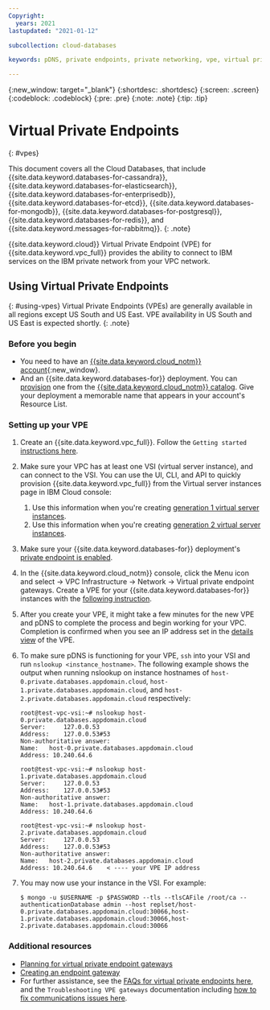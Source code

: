 ```yaml
---
Copyright:
  years: 2021
lastupdated: "2021-01-12"

subcollection: cloud-databases

keywords: pDNS, private endpoints, private networking, vpe, virtual private endpoints

---
```


{:new_window: target="_blank"}
{:shortdesc: .shortdesc}
{:screen: .screen}
{:codeblock: .codeblock}
{:pre: .pre}
{:note: .note}
{:tip: .tip}


# Virtual Private Endpoints 
{: #vpes}

This document covers all the Cloud Databases, that include {{site.data.keyword.databases-for-cassandra}}, {{site.data.keyword.databases-for-elasticsearch}}, {{site.data.keyword.databases-for-enterprisedb}}, {{site.data.keyword.databases-for-etcd}}, {{site.data.keyword.databases-for-mongodb}}, {{site.data.keyword.databases-for-postgresql}}, {{site.data.keyword.databases-for-redis}}, and {{site.data.keyword.messages-for-rabbitmq}}. 
{: .note}

{{site.data.keyword.cloud}} Virtual Private Endpoint (VPE) for {{site.data.keyword.vpc_full}} provides the ability to connect to IBM services on the IBM private network from your VPC network.


## Using Virtual Private Endpoints
{: #using-vpes}
Virtual Private Endpoints (VPEs) are generally available in all regions except US South and US East. VPE availability in US South and US East is expected shortly. 
{: .note}
### Before you begin

- You need to have an [{{site.data.keyword.cloud_notm}} account](https://cloud.ibm.com/registration){:new_window}.
- And an {{site.data.keyword.databases-for}} deployment. You can [provision](https://cloud.ibm.com/docs/cloud-databases?topic=cloud-databases-provisioning) one from the [{{site.data.keyword.cloud_notm}} catalog](https://cloud.ibm.com/catalog/services/). Give your deployment a memorable name that appears in your account's Resource List.

### Setting up your VPE

1. Create an {{site.data.keyword.vpc_full}}. Follow the `Getting started` [instructions here](/docs/vpc?topic=vpc-getting-started). 
2. Make sure your VPC has at least one VSI (virtual server instance), and can connect to the VSI. You can use the UI, CLI, and API to quickly provision {{site.data.keyword.vpc_full}} from the Virtual server instances page in IBM Cloud console: 
   1. Use this information when you're creating [generation 1 virtual server instances](/docs/vpc-on-classic-vsi?topic=vpc-on-classic-vsi-creating-virtual-servers).
   2. Use this information when you're creating [generation 2 virtual server instances](/docs/vpc?topic=vpc-creating-virtual-servers).
3. Make sure your {{site.data.keyword.databases-for}} deployment's [private endpoint is enabled](/docs/cloud-databases?topic=cloud-databases-service-endpoints).
4. In the {{site.data.keyword.cloud_notm}} console, click the Menu icon and select -> VPC Infrastructure -> Network -> Virtual private endpoint gateways. Create a VPE for your {{site.data.keyword.databases-for}} instances with the [following instruction](/docs/vpc?topic=vpc-about-vpe). 
5. After you create your VPE, it might take a few minutes for the new VPE and pDNS to complete the process and begin working for your VPC. Completion is confirmed when you see an IP address set in the [details view](/docs/vpc?topic=vpc-vpe-viewing-details-of-an-endpoint-gateway) of the VPE. 
6. To make sure pDNS is functioning for your VPE, `ssh` into your VSI and run `nslookup <instance_hostname>`. The following example shows the output when running nslookup on instance hostnames of `host-0.private.databases.appdomain.cloud`, `host-1.private.databases.appdomain.cloud`, and `host-2.private.databases.appdomain.cloud` respectively:
    ```
    root@test-vpc-vsi:~# nslookup host-0.private.databases.appdomain.cloud
    Server:		127.0.0.53
    Address:	127.0.0.53#53
    Non-authoritative answer:
    Name:	host-0.private.databases.appdomain.cloud
    Address: 10.240.64.6
    ```
    ```
    root@test-vpc-vsi:~# nslookup host-1.private.databases.appdomain.cloud
    Server:		127.0.0.53
    Address:	127.0.0.53#53
    Non-authoritative answer:
    Name:	host-1.private.databases.appdomain.cloud
    Address: 10.240.64.6
    ```
    ```
    root@test-vpc-vsi:~# nslookup host-2.private.databases.appdomain.cloud
    Server:		127.0.0.53
    Address:	127.0.0.53#53
    Non-authoritative answer:
    Name:	host-2.private.databases.appdomain.cloud
    Address: 10.240.64.6    < ---- your VPE IP address
    ```

7. You may now use your instance in the VSI. For example: 

    ```
    $ mongo -u $USERNAME -p $PASSWORD --tls --tlsCAFile /root/ca --authenticationDatabase admin --host replset/host-0.private.databases.appdomain.cloud:30066,host-1.private.databases.appdomain.cloud:30066,host-2.private.databases.appdomain.cloud:30066
    ```

 
### Additional resources

- [Planning for virtual private endpoint gateways](/docs/vpc?topic=vpc-planning-considerations)
- [Creating an endpoint gateway](/docs/vpc?topic=vpc-ordering-endpoint-gateway)
- For further assistance, see the [FAQs for virtual private endpoints here](/docs/vpc?topic=vpc-faqs-vpe), and the `Troubleshooting VPE gateways` documentation including [how to fix communications issues here](/docs/vpc?topic=vpc-troubleshoot-cannot-communicate). 

